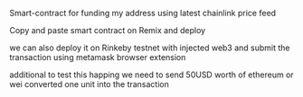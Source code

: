 Smart-contract for funding my address using latest chainlink price feed

Copy and paste smart contract on Remix and deploy

we can also deploy it on Rinkeby testnet with injected web3 and submit the transaction using metamask browser extension 

additional to test this happing we need to send 50USD worth of ethereum or wei converted one unit into the transaction